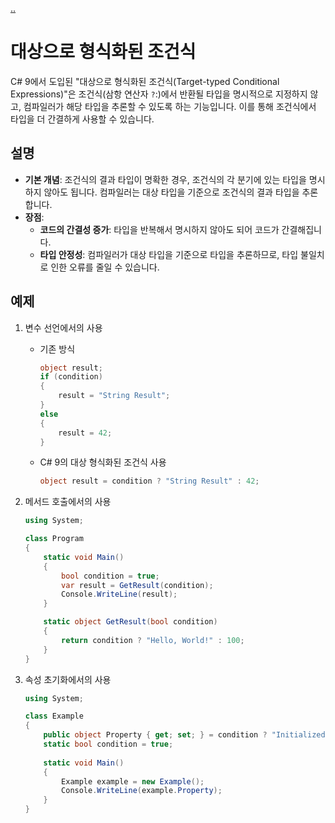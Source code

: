 [..](../README.md)

# 대상으로 형식화된 조건식

C# 9에서 도입된 "대상으로 형식화된 조건식(Target-typed Conditional Expressions)"은 조건식(삼항 연산자 `?`:)에서 반환될 타입을 명시적으로 지정하지 않고, 컴파일러가 해당 타입을 추론할 수 있도록 하는 기능입니다. 
이를 통해 조건식에서 타입을 더 간결하게 사용할 수 있습니다.

## 설명

- **기본 개념**: 조건식의 결과 타입이 명확한 경우, 조건식의 각 분기에 있는 타입을 명시하지 않아도 됩니다. 컴파일러는 대상 타입을 기준으로 조건식의 결과 타입을 추론합니다.
- **장점**:
    - **코드의 간결성 증가**: 타입을 반복해서 명시하지 않아도 되어 코드가 간결해집니다.
    - **타입 안정성**: 컴파일러가 대상 타입을 기준으로 타입을 추론하므로, 타입 불일치로 인한 오류를 줄일 수 있습니다.

## 예제

1. 변수 선언에서의 사용
    - 기존 방식
        ```cs
        object result;
        if (condition)
        {
            result = "String Result";
        }
        else
        {
            result = 42;
        }
        ```

    - C# 9의 대상 형식화된 조건식 사용
        ```cs
        object result = condition ? "String Result" : 42;
        ```

2. 메서드 호출에서의 사용
    ```cs
    using System;

    class Program
    {
        static void Main()
        {
            bool condition = true;
            var result = GetResult(condition);
            Console.WriteLine(result);
        }

        static object GetResult(bool condition)
        {
            return condition ? "Hello, World!" : 100;
        }
    }
    ```

3. 속성 초기화에서의 사용
    ```cs
    using System;

    class Example
    {
        public object Property { get; set; } = condition ? "Initialized" : new object();
        static bool condition = true;
        
        static void Main()
        {
            Example example = new Example();
            Console.WriteLine(example.Property);
        }
    }
    ```
